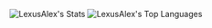 ![LexusAlex's Stats](https://github-readme-stats.vercel.app/api?username=LexusAlex&theme=react&show_icons=true&hide_border=false&count_private=true)
![LexusAlex's Top Languages](https://github-readme-stats.vercel.app/api/top-langs/?username=LexusAlex&theme=react&show_icons=true&hide_border=false&layout=compact)
